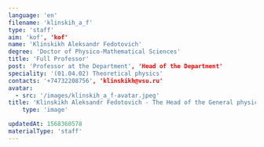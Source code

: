 ```yaml
---
language: 'en'
filename: 'klinskih_a_f'
type: 'staff'
aim: 'kof', 'kof'
name: 'Klinskikh Aleksandr Fedotovich'
degree: 'Doctor of Physico-Mathematical Sciences'
title: 'Full Professor'
post: 'Professor at the Department', 'Head of the Department'
speciality: '(01.04.02) Theoretical physics'
contacts: '+74732208756', 'klinskikh@vsu.ru'
avatar:
  - src: '/images/klinskih_a_f-avatar.jpeg'
title: 'Klinskikh Aleksandr Fedotovich - The Head of the General physics Department'
    type: 'image'

updatedAt: 1568360578
materialType: 'staff'
---
```


